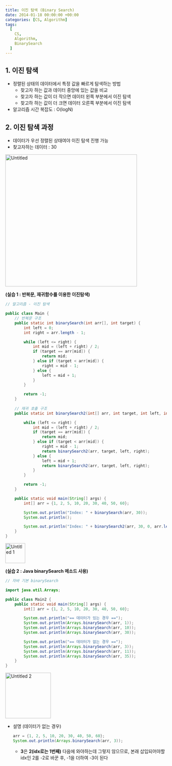 ```yaml
---
title: 이진 탐색 (Binary Search)
date: 2014-01-18 00:00:00 +00:00
categories: [CS, Algorithm]
tags:
  [
    CS,
    Algorithm,
    BinarySearch
  ]
---
```


## 1. 이진 탐색

- 정렬된 상태의 데이터에서 특정 값을 빠르게 탐색하는 방법
    - 찾고자 하는 값과 데이터 중앙에 있는 값을 비교
    - 찾고자 하는 값이 더 작으면 데이터 왼쪽 부분에서 이진 탐색
    - 찾고하 하는 값이 더 크면 데이터 오른쪽 부분에서 이진 탐색
- 알고리즘 시간 복잡도 : O(logN)

## 2. 이진 탐색 과정

- 데이터가 우선 정렬된 상태여야 이진 탐색 진행 가능
- 찾고자하는 데이터 : 30

<img width="411" alt="Untitled" src="https://github.com/KimHyungkeun/KimHyungkeun.github.io/assets/12759500/fedeea41-2830-43ca-8303-f78e805060b7">


**(실습 1 : 반복문, 재귀함수를 이용한 이진탐색)**

```java
// 알고리즘 - 이진 탐색

public class Main {
    // 반복문 구조
    public static int binarySearch(int arr[], int target) {
        int left = 0;
        int right = arr.length - 1;

        while (left <= right) {
            int mid = (left + right) / 2;
            if (target == arr[mid]) {
                return mid;
            } else if (target < arr[mid]) {
                right = mid - 1;
            } else {
                left = mid + 1;
            }
        }

        return -1;
    }
    
    // 재귀 호출 구조
    public static int binarySearch2(int[] arr, int target, int left, int right) {

        while (left <= right) {
            int mid = (left + right) / 2;
            if (target == arr[mid]) {
                return mid;
            } else if (target < arr[mid]) {
                right = mid - 1;
                return binarySearch2(arr, target, left, right);
            } else {
                left = mid + 1;
                return binarySearch2(arr, target, left, right);
            }
        }

        return -1;
    }

    public static void main(String[] args) {
        int[] arr = {1, 2, 5, 10, 20, 30, 40, 50, 60};

        System.out.println("Index: " + binarySearch(arr, 30));
        System.out.println();

        System.out.println("Index: " + binarySearch2(arr, 30, 0, arr.length - 1));
    }
}
```

<img width="62" alt="Untitled 1" src="https://github.com/KimHyungkeun/KimHyungkeun.github.io/assets/12759500/f6b54486-af97-4c18-a2f5-c1f70328aa09">


**(실습 2 : Java binarySearch 메소드 사용)**

```java
// 자바 기본 binarySearch

import java.util.Arrays;

public class Main2 {
    public static void main(String[] args) {
        int[] arr = {1, 2, 5, 10, 20, 30, 40, 50, 60};

        System.out.println("== 데이터가 있는 경우 ==");
        System.out.println(Arrays.binarySearch(arr, 1));
        System.out.println(Arrays.binarySearch(arr, 10));
        System.out.println(Arrays.binarySearch(arr, 30));

        System.out.println("== 데이터가 없는 경우 ==");
        System.out.println(Arrays.binarySearch(arr, 3));
        System.out.println(Arrays.binarySearch(arr, 11));
        System.out.println(Arrays.binarySearch(arr, 35));
    }
}
```

<img width="142" alt="Untitled 2" src="https://github.com/KimHyungkeun/KimHyungkeun.github.io/assets/12759500/ff5949ad-4fd4-4c96-9592-bfd0cdad4206">


- 설명 (데이터가 없는 경우)
    
    ```java
    arr = {1, 2, 5, 10, 20, 30, 40, 50, 60};
    System.out.println(Arrays.binarySearch(arr, 3));
    ```
    
    - **3**은 **2(idx로는 1번째)** 다음에 와야하는데 그렇지 않으므로, 본래 삽입되어야할 idx인 2를 -2로 바꾼 후, -1을 더하여 -3이 된다
